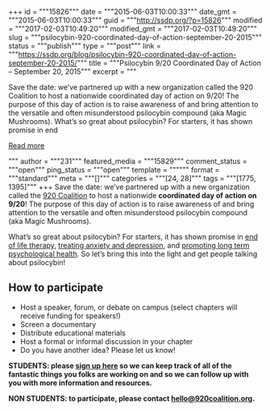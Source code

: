 +++
id = """15826"""
date = """2015-06-03T10:00:33"""
date_gmt = """2015-06-03T10:00:33"""
guid = """http://ssdp.org/?p=15826"""
modified = """2017-02-03T10:49:20"""
modified_gmt = """2017-02-03T10:49:20"""
slug = """psilocybin-920-coordinated-day-of-action-september-20-2015"""
status = """publish"""
type = """post"""
link = """https://ssdp.org/blog/psilocybin-920-coordinated-day-of-action-september-20-2015/"""
title = """Psilocybin 9/20 Coordinated Day of Action &#8211; September 20, 2015"""
excerpt = """<p>Save the date: we&#8217;ve partnered up with a new organization called the 920 Coalition to host a nationwide coordinated day of action on 9/20! The purpose of this day of action is to raise awareness of and bring attention to the versatile and often misunderstood psilocybin compound (aka Magic Mushrooms). What&#8217;s so great about psilocybin? For starters, it has shown promise in end</p>
<div class="h10"></div>
<p><a class="more-link2 flat" href="https://ssdp.org/blog/psilocybin-920-coordinated-day-of-action-september-20-2015/">Read more</a></p>
"""
author = """231"""
featured_media = """15829"""
comment_status = """open"""
ping_status = """open"""
template = """"""
format = """standard"""
meta = """[]"""
categories = """[24, 28]"""
tags = """[1775, 1395]"""
+++
Save the date: we&#8217;ve partnered up with a new organization called the <a href="http://www.920coalition.org/" target="_blank">920 Coalition</a> to host a nationwide <strong>coordinated day of action on 9/20</strong>! The purpose of this day of action is to raise awareness of and bring attention to the versatile and often misunderstood psilocybin compound (aka Magic Mushrooms).

What&#8217;s so great about psilocybin? For starters, it has shown promise in <a href="http://www.nytimes.com/2012/04/22/magazine/how-psychedelic-drugs-can-help-patients-face-death.html?pagewanted=all" target="_blank">end of life therapy</a>, <a href="http://www.theguardian.com/society/2012/jan/23/magic-mushrooms-psilocybin-depression-drug" target="_blank">treating anxiety and depression</a>, and <a href="http://healthland.time.com/2011/06/16/magic-mushrooms-can-improve-psychological-health-long-term/" target="_blank">promoting long term psychological health</a>. So let&#8217;s bring this into the light and get people talking about psilocybin!
<h2></h2>
<h2>How to participate</h2>
<ul>
	<li>Host a speaker, forum, or debate on campus (select chapters will receive funding for speakers!)</li>
	<li>Screen a documentary</li>
	<li>Distribute educational materials</li>
	<li>Host a formal or informal discussion in your chapter</li>
	<li>Do you have another idea? Please let us know!</li>
</ul>
<strong>STUDENTS: please <a href="https://docs.google.com/forms/d/1oubxxYRbrHnMm74v6VNbx7445IoyvuCbTa19rl1oKtg/viewform">sign up here</a> so we can keep track of all of the fantastic things you folks are working on and so we can follow up with you with more information and resources.</strong>

<strong>NON STUDENTS: to participate, please contact <a href="mailto:hello@920coalition.org" target="_blank">hello@920coalition.org</a>.</strong>
